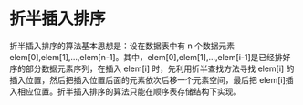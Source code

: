# 折半插入排序
折半插入排序的算法基本思想是：设在数据表中有 n 个数据元素 elem[0],elem[1],...,elem[n-1]。其中，elem[0],elem[1],...,elem[i-1]是已经排好序的部分数据元素序列，在插入 elem[i] 时，先利用折半查找方法寻找 elem[i] 的插入位置，然后把插入位置后面的元素依次后移一个元素空间，最后把 elem[i]插入相应位置。折半插入排序的算法只能在顺序表存储结构下实现。
